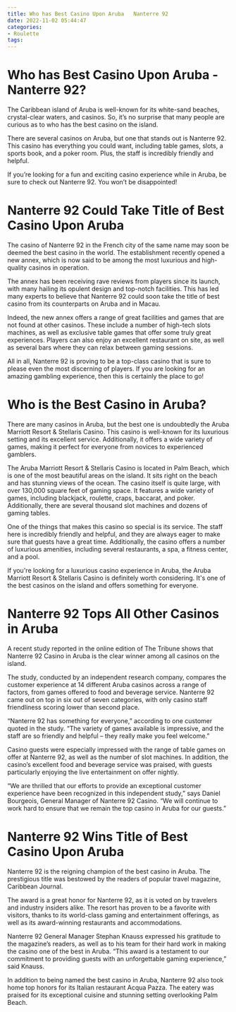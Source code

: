 ```yaml
---
title: Who has Best Casino Upon Aruba   Nanterre 92
date: 2022-11-02 05:44:47
categories:
- Roulette
tags:
---
```



#  Who has Best Casino Upon Aruba - Nanterre 92?

The Caribbean island of Aruba is well-known for its white-sand beaches, crystal-clear waters, and casinos. So, it’s no surprise that many people are curious as to who has the best casino on the island.

There are several casinos on Aruba, but one that stands out is Nanterre 92. This casino has everything you could want, including table games, slots, a sports book, and a poker room. Plus, the staff is incredibly friendly and helpful.

If you’re looking for a fun and exciting casino experience while in Aruba, be sure to check out Nanterre 92. You won’t be disappointed!

#  Nanterre 92 Could Take Title of Best Casino Upon Aruba

The casino of Nanterre 92 in the French city of the same name may soon be deemed the best casino in the world. The establishment recently opened a new annex, which is now said to be among the most luxurious and high-quality casinos in operation.

The annex has been receiving rave reviews from players since its launch, with many hailing its opulent design and top-notch facilities. This has led many experts to believe that Nanterre 92 could soon take the title of best casino from its counterparts on Aruba and in Macau.

Indeed, the new annex offers a range of great facilities and games that are not found at other casinos. These include a number of high-tech slots machines, as well as exclusive table games that offer some truly great experiences. Players can also enjoy an excellent restaurant on site, as well as several bars where they can relax between gaming sessions.

All in all, Nanterre 92 is proving to be a top-class casino that is sure to please even the most discerning of players. If you are looking for an amazing gambling experience, then this is certainly the place to go!

#  Who is the Best Casino in Aruba?

There are many casinos in Aruba, but the best one is undoubtedly the Aruba Marriott Resort & Stellaris Casino. This casino is well-known for its luxurious setting and its excellent service. Additionally, it offers a wide variety of games, making it perfect for everyone from novices to experienced gamblers.

The Aruba Marriott Resort & Stellaris Casino is located in Palm Beach, which is one of the most beautiful areas on the island. It sits right on the beach and has stunning views of the ocean. The casino itself is quite large, with over 130,000 square feet of gaming space. It features a wide variety of games, including blackjack, roulette, craps, baccarat, and poker. Additionally, there are several thousand slot machines and dozens of gaming tables.

One of the things that makes this casino so special is its service. The staff here is incredibly friendly and helpful, and they are always eager to make sure that guests have a great time. Additionally, the casino offers a number of luxurious amenities, including several restaurants, a spa, a fitness center, and a pool.

If you're looking for a luxurious casino experience in Aruba, the Aruba Marriott Resort & Stellaris Casino is definitely worth considering. It's one of the best casinos on the island and offers something for everyone.

#  Nanterre 92 Tops All Other Casinos in Aruba

A recent study reported in the online edition of The Tribune shows that Nanterre 92 Casino in Aruba is the clear winner among all casinos on the island.

The study, conducted by an independent research company, compares the customer experience at 14 different Aruba casinos across a range of factors, from games offered to food and beverage service. Nanterre 92 came out on top in six out of seven categories, with only casino staff friendliness scoring lower than second place.

“Nanterre 92 has something for everyone,” according to one customer quoted in the study. “The variety of games available is impressive, and the staff are so friendly and helpful – they really make you feel welcome.”

Casino guests were especially impressed with the range of table games on offer at Nanterre 92, as well as the number of slot machines. In addition, the casino’s excellent food and beverage service was praised, with guests particularly enjoying the live entertainment on offer nightly.

“We are thrilled that our efforts to provide an exceptional customer experience have been recognized in this independent study,” says Daniel Bourgeois, General Manager of Nanterre 92 Casino. “We will continue to work hard to ensure that we remain the top casino in Aruba for our guests.”

#  Nanterre 92 Wins Title of Best Casino Upon Aruba

Nanterre 92 is the reigning champion of the best casino in Aruba. The prestigious title was bestowed by the readers of popular travel magazine, Caribbean Journal.

The award is a great honor for Nanterre 92, as it is voted on by travelers and industry insiders alike. The resort has proven to be a favorite with visitors, thanks to its world-class gaming and entertainment offerings, as well as its award-winning restaurants and accommodations.

Nanterre 92 General Manager Stephan Knauss expressed his gratitude to the magazine’s readers, as well as to his team for their hard work in making the casino one of the best in Aruba. “This award is a testament to our commitment to providing guests with an unforgettable gaming experience,” said Knauss.

In addition to being named the best casino in Aruba, Nanterre 92 also took home top honors for its Italian restaurant Acqua Pazza. The eatery was praised for its exceptional cuisine and stunning setting overlooking Palm Beach.